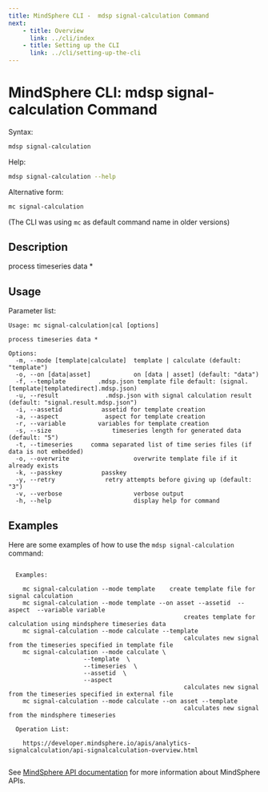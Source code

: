 ```yaml
---
title: MindSphere CLI -  mdsp signal-calculation Command
next:
    - title: Overview
      link: ../cli/index
    - title: Setting up the CLI
      link: ../cli/setting-up-the-cli
---
```


# MindSphere CLI: mdsp signal-calculation Command

Syntax:

```bash
mdsp signal-calculation
```

Help:

```bash
mdsp signal-calculation --help
```

Alternative form:

```bash
mc signal-calculation
```

(The CLI was using `mc` as default command name in older versions)

## Description

process timeseries data *

## Usage

Parameter list:

```text
Usage: mc signal-calculation|cal [options]

process timeseries data *

Options:
  -m, --mode [template|calculate]  template | calculate (default: "template")
  -o, --on [data|asset]            on [data | asset] (default: "data")
  -f, --template         .mdsp.json template file default: (signal.[template|templatedirect].mdsp.json)
  -u, --result             .mdsp.json with signal calculation result (default: "signal.result.mdsp.json")
  -i, --assetid           assetid for template creation
  -a, --aspect             aspect for template creation
  -r, --variable         variables for template creation
  -s, --size                 timeseries length for generated data (default: "5")
  -t, --timeseries     comma separated list of time series files (if data is not embedded)
  -o, --overwrite                  overwrite template file if it already exists
  -k, --passkey           passkey
  -y, --retry              retry attempts before giving up (default: "3")
  -v, --verbose                    verbose output
  -h, --help                       display help for command

```

## Examples

Here are some examples of how to use the `mdsp signal-calculation` command:

```text

  Examples:

    mc signal-calculation --mode template 	 create template file for signal calculation
    mc signal-calculation --mode template --on asset --assetid  --aspect  --variable variable
                                            	 creates template for calculation using mindsphere timeseries data
    mc signal-calculation --mode calculate --template  
                                            	 calculates new signal from the timeseries specified in template file
    mc signal-calculation --mode calculate \
                     --template  \
                     --timeseries  \
                     --assetid  \
                     --aspect 
                                            	 calculates new signal from the timeseries specified in external file
    mc signal-calculation --mode calculate --on asset --template  
                                            	 calculates new signal from the mindsphere timeseries

  Operation List: 

    https://developer.mindsphere.io/apis/analytics-signalcalculation/api-signalcalculation-overview.html


```

See [MindSphere API documentation](https://documentation.mindsphere.io/MindSphere/apis/index.html) for more information about MindSphere APIs.